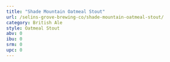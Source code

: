 ```yaml
---
title: "Shade Mountain Oatmeal Stout"
url: /selins-grove-brewing-co/shade-mountain-oatmeal-stout/
category: British Ale
style: Oatmeal Stout
abv: 0
ibu: 0
srm: 0
upc: 0
---
```


